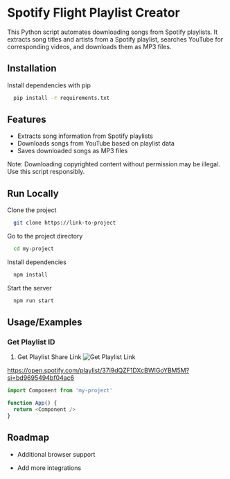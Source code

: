 
# Spotify Flight Playlist Creator

This Python script automates downloading songs from Spotify playlists. It extracts song titles and artists from a Spotify playlist, searches YouTube for corresponding videos, and downloads them as MP3 files.

## Installation

Install dependencies with pip

```bash
  pip install -r requirements.txt
```
    
## Features

- Extracts song information from Spotify playlists
- Downloads songs from YouTube based on playlist data
- Saves downloaded songs as MP3 files

Note: Downloading copyrighted content without permission may be illegal. Use this script responsibly.


## Run Locally

Clone the project

```bash
  git clone https://link-to-project
```

Go to the project directory

```bash
  cd my-project
```

Install dependencies

```bash
  npm install
```

Start the server

```bash
  npm run start
```


## Usage/Examples

### Get Playlist ID
1) Get Playlist Share Link
![Get Playlist Link](https://github.com/shakedlv/SpotifyFlightPlaylistMaker/main/photos/info.jpg?raw=true)

https://open.spotify.com/playlist/37i9dQZF1DXcBWIGoYBM5M?si=bd9695494bf04ac6
```javascript
import Component from 'my-project'

function App() {
  return <Component />
}
```


## Roadmap

- Additional browser support

- Add more integrations

